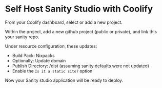 # Self Host Sanity Studio with Coolify

From your Coolify dashboard, select or add a new project.

Within the project, add a new github project (public or private), and link this your sanity repo.

Under resource configuration, these updates:
- Build Pack: Nixpacks
- Optionally: Update domain
- Publish Directory: /dist (assuming sanity defaults were not updated)
- Enable the `Is it a static site?` option

Now your Sanity studio application will be ready to deploy.

